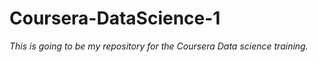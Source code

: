 Coursera-DataScience-1
==============
*This is going to be my repository for the Coursera Data science training.*

